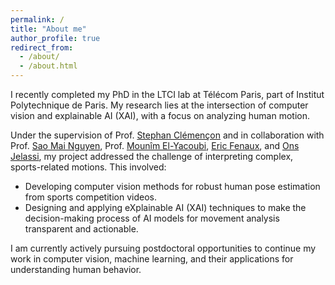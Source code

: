 ```yaml
---
permalink: /
title: "About me"
author_profile: true
redirect_from: 
  - /about/
  - /about.html
---
```


I recently completed my PhD in the LTCI lab at Télécom Paris, part of Institut Polytechnique de Paris. My research lies at the intersection of computer vision and explainable AI (XAI), with a focus on analyzing human motion.

Under the supervision of Prof. [Stephan Clémençon](https://perso.telecom-paristech.fr/clemenco/) and in collaboration with Prof. [Sao Mai Nguyen](http://nguyensmai.free.fr/Home.html), Prof. [Mounîm El-Yacoubi](https://elyacoubi.wp.imt.fr/), [Eric Fenaux](https://www.linkedin.com/in/eric-fenaux-29013733/), and [Ons Jelassi](https://ojelassi.wp.imt.fr/), my project addressed the challenge of interpreting complex, sports-related motions. This involved:

*   Developing computer vision methods for robust human pose estimation from sports competition videos.
*   Designing and applying eXplainable AI (XAI) techniques to make the decision-making process of AI models for movement analysis transparent and actionable.

I am currently actively pursuing postdoctoral opportunities to continue my work in computer vision, machine learning, and their applications for understanding human behavior.
